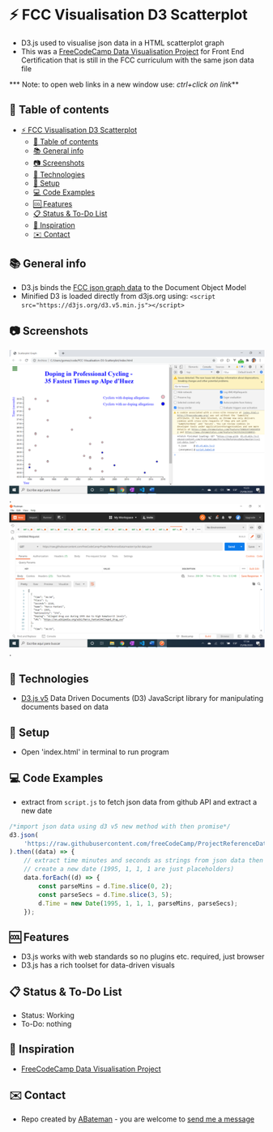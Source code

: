# :zap: FCC Visualisation D3 Scatterplot

* D3.js used to visualise json data in a HTML scatterplot graph
* This was a [FreeCodeCamp Data Visualisation Project](https://www.freecodecamp.org/learn/data-visualization/data-visualization-projects/visualize-data-with-a-scatterplot-graph) for Front End Certification that is still in the FCC curriculum with the same json data file

*** Note: to open web links in a new window use: _ctrl+click on link_**

## :page_facing_up: Table of contents

* [:zap: FCC Visualisation D3 Scatterplot](#zap-fcc-visualisation-d3-scatterplot)
  * [:page_facing_up: Table of contents](#page_facing_up-table-of-contents)
  * [:books: General info](#books-general-info)
  * [:camera: Screenshots](#camera-screenshots)
  * [:signal_strength: Technologies](#signal_strength-technologies)
  * [:floppy_disk: Setup](#floppy_disk-setup)
  * [:computer: Code Examples](#computer-code-examples)
  * [:cool: Features](#cool-features)
  * [:clipboard: Status & To-Do List](#clipboard-status--to-do-list)
  * [:clap: Inspiration](#clap-inspiration)
  * [:envelope: Contact](#envelope-contact)

## :books: General info

* D3.js binds the [FCC json graph data](https://raw.githubusercontent.com/freeCodeCamp/ProjectReferenceData/master/cyclist-data.json) to the Document Object Model
* Minified D3 is loaded directly from d3js.org using: `<script src="https://d3js.org/d3.v5.min.js"></script>`

## :camera: Screenshots

![Example screenshot](./img/plot.png).
![Example screenshot](./img/postman.png).

## :signal_strength: Technologies

* [D3.js v5](https://d3js.org/) Data Driven Documents (D3) JavaScript library for manipulating documents based on data

## :floppy_disk: Setup

* Open  'index.html' in terminal to run program

## :computer: Code Examples

* extract from `script.js` to fetch json data from github API and extract a new date

```javascript
/*import json data using d3 v5 new method with then promise*/
d3.json(
	'https://raw.githubusercontent.com/freeCodeCamp/ProjectReferenceData/master/cyclist-data.json'
).then((data) => {
	// extract time minutes and seconds as strings from json data then
	// create a new date (1995, 1, 1, 1 are just placeholders)
	data.forEach((d) => {
		const parseMins = d.Time.slice(0, 2);
		const parseSecs = d.Time.slice(3, 5);
		d.Time = new Date(1995, 1, 1, 1, parseMins, parseSecs);
	});
```

## :cool: Features

* D3.js works with web standards so no plugins etc. required, just browser
* D3.js has a rich toolset for data-driven visuals

## :clipboard: Status & To-Do List

* Status: Working
* To-Do: nothing

## :clap: Inspiration

* [FreeCodeCamp Data Visualisation Project](https://www.freecodecamp.org/learn/data-visualization/data-visualization-projects/visualize-data-with-a-scatterplot-graph)

## :envelope: Contact

* Repo created by [ABateman](https://www.andrewbateman.org) - you are welcome to [send me a message](https://andrewbateman.org/contact)
